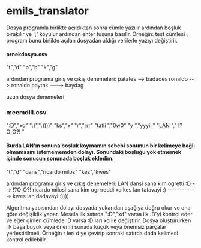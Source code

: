 # emils_translator

Dosya programla birlikte açıldıktan sonra cümle yazılır ardından boşluk bırakılır ve ';' koyulur ardından enter tuşuna basılır. Örneğin:
test cümlesi ;
program bunu birlikte açılan dosyadan aldığı verilerle yazıyı değiştirir.

#### ornekdosya.csv
"t","d"
"p","b"
"k","g"

ardından programa giriş ve çıkış denemeleri:
patates --> badades
ronaldo --> ronaldo
paytak ---> baydag

uzun dosya denemeleri

### meemdili.csv
":D","xd"
":)",":))))"
"ks","x"
"r","rrr"
"tatli ","0w0"
"y ","yyyiii"
"LAN "," !?O_O?! "
#### Burda LAN'ın sonuna boşluk koymamın sebebi sonunun bir kelimeye bağlı olmamasını istemememden dolayı. Sonundaki boşluğu yok etmemek içinde sonucun sonunada boşluk ekledim.
"t","d"
"dans","ricardo milos"
"kes","kwes"

ardından programa giriş ve çıkış denemeleri:
LAN dansi sana kim ogretti :D --> !?O_O?! ricardo milosi sana kim ogrrreddi xd
kes lan tatavayi :) ------------> kwes lan dadavayi :))))

Algoritma yapısından dolayı dosyada yukarıdan aşağıya doğru okur ve ona göre değişiklik yapar. Mesela ilk satırda ":D","xd" varsa ilk :D'yi kontrol eder ve eğer girilen cümlede :D varsa :D'ları xd ile değiştirir.
Dosya oluştururken ilk başa büyük veya önemli sonada küçük veya önemsiz parçalar yerleştirilmeli.
Örneğin r leri d ye çevirip sonraki satırda dada kelimesi kontrol edilebilir.
